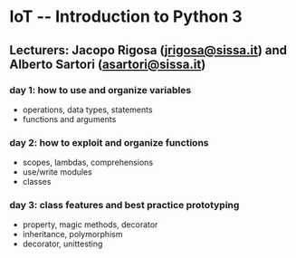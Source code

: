 # IoT -- Introduction to Python 3
## Lecturers: Jacopo Rigosa (jrigosa@sissa.it) and Alberto Sartori (asartori@sissa.it)

### day 1:  how to use and organize variables
 - operations, data types, statements
 - functions and arguments

### day 2: how to exploit and organize functions 
 - scopes, lambdas, comprehensions
 - use/write modules
 - classes

### day 3: class features and best practice prototyping
 - property, magic methods, decorator 
 - inheritance, polymorphism
 - decorator, unittesting
 